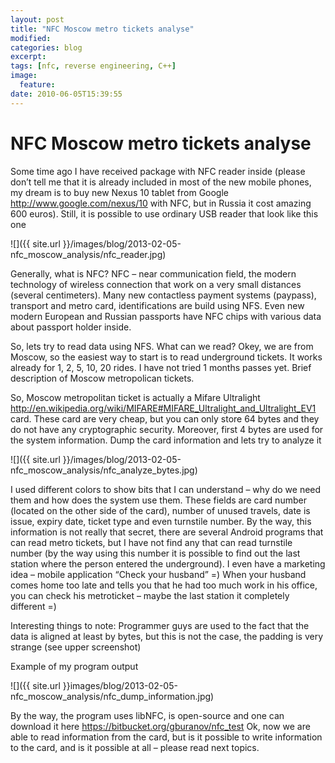 ```yaml
---
layout: post
title: "NFC Moscow metro tickets analyse"
modified:
categories: blog
excerpt:
tags: [nfc, reverse engineering, C++]
image:
  feature:
date: 2010-06-05T15:39:55
---
```

# NFC Moscow metro tickets analyse

Some time ago I have received package with NFC reader inside (please don’t tell me that it is already included in most of the new mobile phones, my dream is to buy new Nexus 10  tablet from Google http://www.google.com/nexus/10 with NFC, but in Russia it cost amazing 600 euros). Still, it is possible to use ordinary USB reader that look like this one

![]({{ site.url }}/images/blog/2013-02-05-nfc_moscow_analysis/nfc_reader.jpg)

Generally, what is NFC? NFC – near communication field, the modern technology of wireless connection that work on a very small distances (several centimeters). Many new contactless payment systems (paypass), transport and metro card, identifications are build using NFS. Even new modern European and Russian passports have NFC chips with various data about passport holder inside.

So, lets try to read data using NFS. What can we read? Okey, we are from Moscow, so the easiest way to start is to read underground tickets. It works already for 1, 2, 5, 10, 20 rides. I have not tried 1 months passes yet. Brief description of Moscow metropolican tickets.

So, Moscow metropolitan ticket is actually a Mifare Ultralight http://en.wikipedia.org/wiki/MIFARE#MIFARE_Ultralight_and_Ultralight_EV1 card. These card are very cheap, but you can only store 64 bytes and they do not have any cryptographic security. Moreover, first 4 bytes are used for the system information. Dump the card information and lets try to analyze it

![]({{ site.url }}/images/blog/2013-02-05-nfc_moscow_analysis/nfc_analyze_bytes.jpg)

I used different colors to show bits that I can understand – why do we need them and how does the system use them. These fields are card number (located on the other side of the card), number of unused travels, date is issue, expiry date, ticket type and even turnstile number. By the way, this information is not really that secret, there are several Android programs that can read metro tickets, but I have not find any that can read turnstile number (by the way using this number it is possible to find out the last station where the person entered the underground). I even have a marketing idea – mobile application “Check your husband” =) When your husband comes home too late and tells you that he had too much work in his office, you can check his metroticket – maybe the last station it completely different =)

Interesting things to note: Programmer guys are used to the fact that the data is aligned at least by bytes, but this is not the case, the padding is very strange (see upper screenshot)

Example of my program output

![]({{ site.url }}images/blog/2013-02-05-nfc_moscow_analysis/nfc_dump_information.jpg)

By the way, the program uses libNFC, is open-source and one can download it here https://bitbucket.org/gburanov/nfc_test Ok, now we are able to read information from the card, but is it possible to write information to the card, and is it possible at all – please read next topics.
